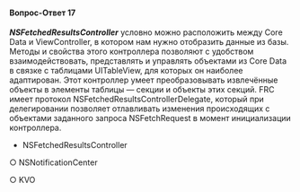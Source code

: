 #### Вопрос-Ответ 17
***NSFetchedResultsController*** условно можно расположить между Core Data и ViewController, в котором нам нужно отобразить данные из базы. Методы и свойства этого контроллера позволяют с удобством взаимодействовать, представлять и управлять объектами из Core Data в связке с таблицами UITableView, для которых он наиболее адаптирован. Этот контроллер умеет преобразовывать извлечённые объекты в элементы таблицы — секции и объекты этих секций. FRC имеет протокол NSFetchedResultsControllerDelegate, который при делегировании позволяет отлавливать изменения происходящих с объектами заданного запроса NSFetchRequest в момент инициализации контроллера.


* NSFetchedResultsController

○ NSNotificationCenter

○ KVO